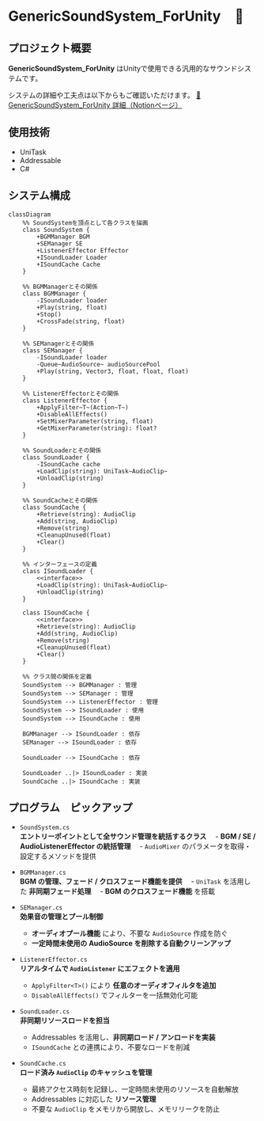 # GenericSoundSystem_ForUnity　🎵

## プロジェクト概要
**GenericSoundSystem_ForUnity** はUnityで使用できる汎用的なサウンドシステムです。

システムの詳細や工夫点は以下からもご確認いただけます。
[🔗 GenericSoundSystem_ForUnity 詳細（Notionページ）](https://picturesque-kayak-ac4.notion.site/195281634a16801e831bcebebff41161?pvs=4)

## 使用技術
- UniTask
- Addressable
- C#

## システム構成
``` mermaid
classDiagram
    %% SoundSystemを頂点として各クラスを描画
    class SoundSystem {
        +BGMManager BGM
        +SEManager SE
        +ListenerEffector Effector
        +ISoundLoader Loader
        +ISoundCache Cache
    }

    %% BGMManagerとその関係
    class BGMManager {
        -ISoundLoader loader
        +Play(string, float)
        +Stop()
        +CrossFade(string, float)
    }

    %% SEManagerとその関係
    class SEManager {
        -ISoundLoader loader
        -Queue~AudioSource~ audioSourcePool
        +Play(string, Vector3, float, float, float)
    }

    %% ListenerEffectorとその関係
    class ListenerEffector {
        +ApplyFilter~T~(Action~T~)
        +DisableAllEffects()
        +SetMixerParameter(string, float)
        +GetMixerParameter(string): float?
    }

    %% SoundLoaderとその関係
    class SoundLoader {
        -ISoundCache cache
        +LoadClip(string): UniTask~AudioClip~
        +UnloadClip(string)
    }

    %% SoundCacheとその関係
    class SoundCache {
        +Retrieve(string): AudioClip
        +Add(string, AudioClip)
        +Remove(string)
        +CleanupUnused(float)
        +Clear()
    }

    %% インターフェースの定義
    class ISoundLoader {
        <<interface>>
        +LoadClip(string): UniTask~AudioClip~
        +UnloadClip(string)
    }

    class ISoundCache {
        <<interface>>
        +Retrieve(string): AudioClip
        +Add(string, AudioClip)
        +Remove(string)
        +CleanupUnused(float)
        +Clear()
    }

    %% クラス間の関係を定義
    SoundSystem --> BGMManager : 管理
    SoundSystem --> SEManager : 管理
    SoundSystem --> ListenerEffector : 管理
    SoundSystem --> ISoundLoader : 使用
    SoundSystem --> ISoundCache : 使用

    BGMManager --> ISoundLoader : 依存
    SEManager --> ISoundLoader : 依存

    SoundLoader --> ISoundCache : 依存

    SoundLoader ..|> ISoundLoader : 実装
    SoundCache ..|> ISoundCache : 実装

```

## プログラム　ピックアップ
- `SoundSystem.cs`<br>
**エントリーポイントとして全サウンド管理を統括するクラス**
　- **BGM / SE / AudioListenerEffector の統括管理**
　- `AudioMixer` のパラメータを取得・設定するメソッドを提供

- `BGMManager.cs`<br>
**BGM の管理、フェード / クロスフェード機能を提供**
　- `UniTask` を活用した **非同期フェード処理**
　- **BGM のクロスフェード機能** を搭載

- `SEManager.cs`<br>
**効果音の管理とプール制御**
  - **オーディオプール機能** により、不要な `AudioSource` 作成を防ぐ
  - **一定時間未使用の AudioSource を削除する自動クリーンアップ**
 
- `ListenerEffector.cs`<br>
**リアルタイムで `AudioListener` にエフェクトを適用**
  - `ApplyFilter<T>()` により **任意のオーディオフィルタを追加**
  - `DisableAllEffects()` でフィルターを一括無効化可能
 
- `SoundLoader.cs`<br>
**非同期リソースロードを担当**
  - Addressables を活用し、**非同期ロード / アンロードを実装**
  - `ISoundCache` との連携により、不要なロードを削減

- `SoundCache.cs`<br>
**ロード済み `AudioClip` のキャッシュを管理**
  - 最終アクセス時刻を記録し、一定時間未使用のリソースを自動解放
  - Addressables に対応した **リソース管理**
  - 不要な `AudioClip` をメモリから開放し、メモリリークを防止
